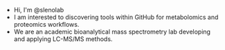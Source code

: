 - Hi, I'm @slenolab
- I am interested to discovering tools within GitHub for metabolomics and proteomics workflows. 
- We are an academic bioanalytical mass spectrometry lab developing and applying LC-MS/MS methods.
